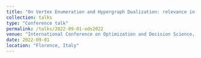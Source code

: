 ```yaml
---
title: "On Vertex Enumeration and Hypergraph Dualization: relevance in combinatorial optimization and a new decomposition approach"
collection: talks
type: "Conference talk"
permalink: /talks/2022-09-01-ods2022
venue: "International Conference on Optimization and Decision Science, AIRO–ODS 2022, August 30 -- September 02, 2022."
date: 2022-09-01
location: "Florence, Italy"
---
```


